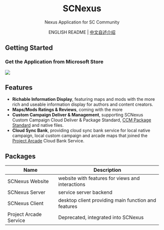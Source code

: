 <div align="center">
  <!-- <a href="">
    <img src="" width="150">
  </a> -->
  <h1>SCNexus</h1>
  <p>Nexus Application for SC Community</p>
  <p>
    ENGLISH README | 
    <a href="https://github.com/MengLuoRJ/scnexus/blob/main/README.zhCN.md">中文自述介绍</a>
  </p>
</div>

## Getting Started

### Get the Application from Microsoft Store

<a href="https://apps.microsoft.com/store/detail/9PL7DCMCN13X?launch=true&mode=full">
	<img src="https://get.microsoft.com/images/zh-CN%20dark.svg"/>
</a>

## Features

- **Richable Information Display**, featuring maps and mods with the more rich and useable information display for authors and content creators.
- **Maps/Mods Ratings & Reviews**, coming with the more
- **Custom Campaign Deliver & Management**, supporting SCNexus Custom Campaign Cloud Deliver & Package Standard, [CCM Package Standard](https://github.com/7thAce/SC2CCM) and native files.
- **Cloud Sync Bank**, providing cloud sync bank service for local native campaign, local custom campaign and arcade maps that joined the [Project Arcade](https://arcade.aiur.tech/) Cloud Bank Service.


## Packages

| Name                   | Description                                         |
| ---------------------- | --------------------------------------------------- |
| SCNexus Website        | website with features for views and interactions    |
| SCNexus Server         | service server backend                              |
| SCNexus Client         | desktop client providing main function and features |
| Project Arcade Service | Deprecated, integrated into SCNexus                 |


